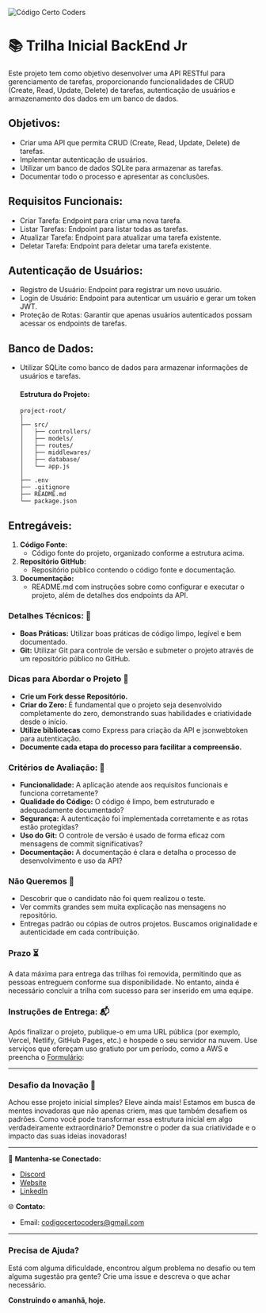 ![Código Certo Coders](https://utfs.io/f/3b2340e8-5523-4aca-a549-0688fd07450e-j4edu.jfif)

# 📚 Trilha Inicial BackEnd Jr
Este projeto tem como objetivo desenvolver uma API RESTful para gerenciamento de tarefas, proporcionando funcionalidades de CRUD (Create, Read, Update, Delete) de tarefas, autenticação de usuários e armazenamento dos dados em um banco de dados.

## Objetivos:
- Criar uma API que permita CRUD (Create, Read, Update, Delete) de tarefas.
- Implementar autenticação de usuários.
- Utilizar um banco de dados SQLite para armazenar as tarefas.
- Documentar todo o processo e apresentar as conclusões.

## Requisitos Funcionais:
- Criar Tarefa: Endpoint para criar uma nova tarefa.
- Listar Tarefas: Endpoint para listar todas as tarefas.
- Atualizar Tarefa: Endpoint para atualizar uma tarefa existente.
- Deletar Tarefa: Endpoint para deletar uma tarefa existente.

## Autenticação de Usuários:
- Registro de Usuário: Endpoint para registrar um novo usuário.
- Login de Usuário: Endpoint para autenticar um usuário e gerar um token JWT.
- Proteção de Rotas: Garantir que apenas usuários autenticados possam acessar os endpoints de tarefas.

## Banco de Dados:
- Utilizar SQLite como banco de dados para armazenar informações de usuários e tarefas.

   #### Estrutura do Projeto:
   ```plaintext
   project-root/
   │
   ├── src/
   │   ├── controllers/
   │   ├── models/
   │   ├── routes/
   │   ├── middlewares/
   │   ├── database/
   │   └── app.js
   │
   ├── .env
   ├── .gitignore
   ├── README.md
   └── package.json
   ```
## Entregáveis:
   1. **Código Fonte:**
      - Código fonte do projeto, organizado conforme a estrutura acima.
   2. **Repositório GitHub:**
      - Repositório público contendo o código fonte e documentação.
   3. **Documentação:**
      - README.md com instruções sobre como configurar e executar o projeto, além de detalhes dos endpoints da API.

### Detalhes Técnicos: 🔧
- **Boas Práticas:** Utilizar boas práticas de código limpo, legível e bem documentado.
- **Git:** Utilizar Git para controle de versão e submeter o projeto através de um repositório público no GitHub.

### Dicas para Abordar o Projeto 🌟
- **Crie um Fork desse Repositório.**
- **Criar do Zero:** É fundamental que o projeto seja desenvolvido completamente do zero, demonstrando suas habilidades e criatividade desde o início.
- **Utilize bibliotecas** como Express para criação da API e jsonwebtoken para autenticação.
- **Documente cada etapa do processo para facilitar a compreensão.**

### Critérios de Avaliação: 📝
- **Funcionalidade:** A aplicação atende aos requisitos funcionais e funciona corretamente?
- **Qualidade do Código:** O código é limpo, bem estruturado e adequadamente documentado?
- **Segurança:** A autenticação foi implementada corretamente e as rotas estão protegidas?
- **Uso do Git:** O controle de versão é usado de forma eficaz com mensagens de commit significativas?
- **Documentação:** A documentação é clara e detalha o processo de desenvolvimento e uso da API?

### Não Queremos 🚫
- Descobrir que o candidato não foi quem realizou o teste.
- Ver commits grandes sem muita explicação nas mensagens no repositório.
- Entregas padrão ou cópias de outros projetos. Buscamos originalidade e autenticidade em cada contribuição.

### Prazo ⏳
A data máxima para entrega das trilhas foi removida, permitindo que as pessoas entreguem conforme sua disponibilidade. No entanto, ainda é necessário concluir a trilha com sucesso para ser inserido em uma equipe.

### Instruções de Entrega: 📬
Após finalizar o projeto, publique-o em uma URL pública (por exemplo, Vercel, Netlify, GitHub Pages, etc.) e hospede o seu servidor na nuvem. Use serviços que ofereçam uso gratiuto por um período, como a AWS e preencha o [Formulário](https://forms.gle/gZViPMTSDV5nidSu6):  

---

### Desafio da Inovação 🚀
Achou esse projeto inicial simples? Eleve ainda mais! Estamos em busca de mentes inovadoras que não apenas criem, mas que também desafiem os padrões. Como você pode transformar essa estrutura inicial em algo verdadeiramente extraordinário? Demonstre o poder da sua criatividade e o impacto das suas ideias inovadoras!

---

🔗 **Mantenha-se Conectado:**
- [Discord](https://discord.gg/wzA9FGZHNv)
- [Website](http://www.codigocertocoders.com.br/)
- [LinkedIn](https://www.linkedin.com/company/codigocerto/)
  
🌐 **Contato:**
- Email: codigocertocoders@gmail.com

---

### Precisa de Ajuda?
Está com alguma dificuldade, encontrou algum problema no desafio ou tem alguma sugestão pra gente? Crie uma issue e descreva o que achar necessário.

**Construindo o amanhã, hoje.**
